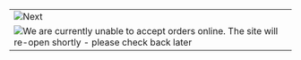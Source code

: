 |     |
| --- |
| ![Next](https://xcdn.next.co.uk/co-uk/1024/IMAGES/transactional/siteclosed/logo.gif) |
| ![](https://xcdn.next.co.uk/co-uk/1024/IMAGES/transactional/siteclosed/background_nonum.jpg "We are currently unable to accept orders online. The site will re-open shortly - please check back later") |